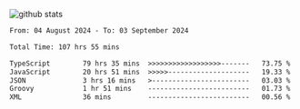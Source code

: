 
![github stats](https://github-readme-stats.vercel.app/api?username=realmahd1&show_icons=true&theme=codeSTACKr&hide_rank=true&count_private=true)

<!--START_SECTION:waka-->

```txt
From: 04 August 2024 - To: 03 September 2024

Total Time: 107 hrs 55 mins

TypeScript        79 hrs 35 mins  >>>>>>>>>>>>>>>>>>-------   73.75 %
JavaScript        20 hrs 51 mins  >>>>>--------------------   19.33 %
JSON              3 hrs 16 mins   >------------------------   03.03 %
Groovy            1 hr 51 mins    -------------------------   01.73 %
XML               36 mins         -------------------------   00.56 %
```

<!--END_SECTION:waka-->

